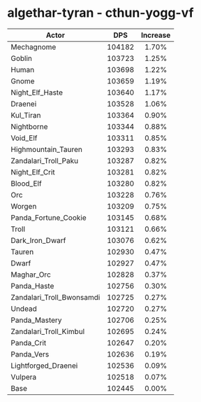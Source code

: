 # algethar-tyran - cthun-yogg-vf
| Actor | DPS | Increase |
|---|:---:|:---:|
|Mechagnome|104182|1.70%|
|Goblin|103723|1.25%|
|Human|103698|1.22%|
|Gnome|103659|1.19%|
|Night_Elf_Haste|103640|1.17%|
|Draenei|103528|1.06%|
|Kul_Tiran|103364|0.90%|
|Nightborne|103344|0.88%|
|Void_Elf|103311|0.85%|
|Highmountain_Tauren|103293|0.83%|
|Zandalari_Troll_Paku|103287|0.82%|
|Night_Elf_Crit|103281|0.82%|
|Blood_Elf|103280|0.82%|
|Orc|103228|0.76%|
|Worgen|103209|0.75%|
|Panda_Fortune_Cookie|103145|0.68%|
|Troll|103121|0.66%|
|Dark_Iron_Dwarf|103076|0.62%|
|Tauren|102930|0.47%|
|Dwarf|102927|0.47%|
|Maghar_Orc|102828|0.37%|
|Panda_Haste|102756|0.30%|
|Zandalari_Troll_Bwonsamdi|102725|0.27%|
|Undead|102720|0.27%|
|Panda_Mastery|102706|0.25%|
|Zandalari_Troll_Kimbul|102695|0.24%|
|Panda_Crit|102647|0.20%|
|Panda_Vers|102636|0.19%|
|Lightforged_Draenei|102536|0.09%|
|Vulpera|102518|0.07%|
|Base|102445|0.00%|
